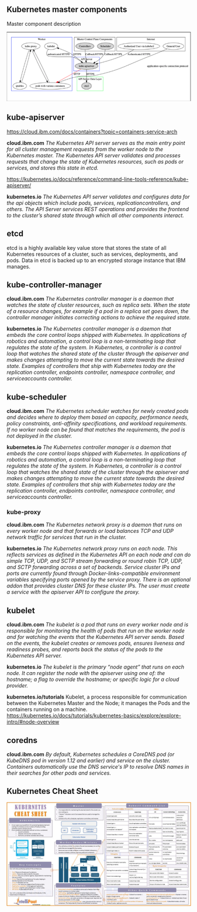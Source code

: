 ## Kubernetes master components

Master component description

![alt text](KubeSysDataFlow.png)

## kube-apiserver

https://cloud.ibm.com/docs/containers?topic=containers-service-arch

__cloud.ibm.com__ _The Kubernetes API server serves as the main entry point for all cluster management requests from the worker node to the Kubernetes master. The Kubernetes API server validates and processes requests that change the state of Kubernetes resources, such as pods or services, and stores this state in etcd._

https://kubernetes.io/docs/reference/command-line-tools-reference/kube-apiserver/

__kubernetes.io__ _The Kubernetes API server validates and configures data for the api objects which include pods, services, replicationcontrollers, and others. The API Server services REST operations and provides the frontend to the cluster’s shared state through which all other components interact._

## etcd 
etcd is a highly available key value store that stores the state of all Kubernetes resources of a cluster, such as services, deployments, and pods. Data in etcd is backed up to an encrypted storage instance that IBM manages.

## kube-controller-manager 

__cloud.ibm.com__ _The Kubernetes controller manager is a daemon that watches the state of cluster resources, such as replica sets. When the state of a resource changes, for example if a pod in a replica set goes down, the controller manager initiates correcting actions to achieve the required state._

__kubernetes.io__ _The Kubernetes controller manager is a daemon that embeds the core control loops shipped with Kubernetes. In applications of robotics and automation, a control loop is a non-terminating loop that regulates the state of the system. In Kubernetes, a controller is a control loop that watches the shared state of the cluster through the apiserver and makes changes attempting to move the current state towards the desired state. Examples of controllers that ship with Kubernetes today are the replication controller, endpoints controller, namespace controller, and serviceaccounts controller._

## kube-scheduler

__cloud.ibm.com__ _The Kubernetes scheduler watches for newly created pods and decides where to deploy them based on capacity, performance needs, policy constraints, anti-affinity specifications, and workload requirements. If no worker node can be found that matches the requirements, the pod is not deployed in the cluster._

__kubernetes.io__ _The Kubernetes controller manager is a daemon that embeds the core control loops shipped with Kubernetes. In applications of robotics and automation, a control loop is a non-terminating loop that regulates the state of the system. In Kubernetes, a controller is a control loop that watches the shared state of the cluster through the apiserver and makes changes attempting to move the current state towards the desired state. Examples of controllers that ship with Kubernetes today are the replication controller, endpoints controller, namespace controller, and serviceaccounts controller._

### kube-proxy

__cloud.ibm.com__ _The Kubernetes network proxy is a daemon that runs on every worker node and that forwards or load balances TCP and UDP network traffic for services that run in the cluster._

__kubernetes.io__ _The Kubernetes network proxy runs on each node. This reflects services as defined in the Kubernetes API on each node and can do simple TCP, UDP, and SCTP stream forwarding or round robin TCP, UDP, and SCTP forwarding across a set of backends. Service cluster IPs and ports are currently found through Docker-links-compatible environment variables specifying ports opened by the service proxy. There is an optional addon that provides cluster DNS for these cluster IPs. The user must create a service with the apiserver API to configure the proxy._

## kubelet

__cloud.ibm.com__ _The kubelet is a pod that runs on every worker node and is responsible for monitoring the health of pods that run on the worker node and for watching the events that the Kubernetes API server sends. Based on the events, the kubelet creates or removes pods, ensures liveness and readiness probes, and reports back the status of the pods to the Kubernetes API server._

__kubernetes.io__ _The kubelet is the primary “node agent” that runs on each node. It can register the node with the apiserver using one of: the hostname; a flag to override the hostname; or specific logic for a cloud provider._

__kubernetes.io/tutorials__ Kubelet, a process responsible for communication between the Kubernetes Master and the Node; it manages the Pods and the containers running on a machine.
https://kubernetes.io/docs/tutorials/kubernetes-basics/explore/explore-intro/#node-overview

## coredns

__cloud.ibm.com__ _By default, Kubernetes schedules a CoreDNS pod (or KubeDNS pod in version 1.12 and earlier) and service on the cluster. Containers automatically use the DNS service's IP to resolve DNS names in their searches for other pods and services._

## Kubernetes Cheat Sheet

![alt text](Kubernetes-Cheat-Sheet.jpg)




